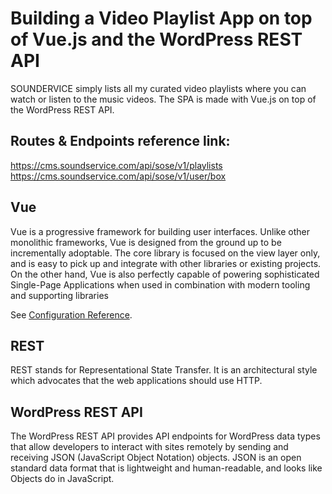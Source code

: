 # Building a Video Playlist App on top of Vue.js and the WordPress REST API

SOUNDERVICE simply lists all my curated video playlists where you can watch or listen to the music videos. The SPA is made with Vue.js on top of the WordPress REST API.

## Routes & Endpoints reference link: 
https://cms.soundservice.com/api/sose/v1/playlists</br>
https://cms.soundservice.com/api/sose/v1/user/box</br>

## Vue
Vue is a progressive framework for building user interfaces. Unlike other monolithic frameworks, Vue is designed from the ground up to be incrementally adoptable. The core library is focused on the view layer only, and is easy to pick up and integrate with other libraries or existing projects. On the other hand, Vue is also perfectly capable of powering sophisticated Single-Page Applications when used in combination with modern tooling and supporting libraries

See [Configuration Reference](https://cli.vuejs.org/config/).

## REST
REST stands for Representational State Transfer. It is an architectural style which advocates that the web applications should use HTTP.

## WordPress REST API
The WordPress REST API provides API endpoints for WordPress data types that allow developers to interact with sites remotely by sending and receiving JSON (JavaScript Object Notation) objects. JSON is an open standard data format that is lightweight and human-readable, and looks like Objects do in JavaScript.
